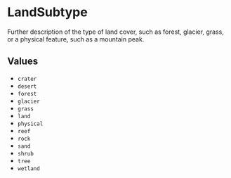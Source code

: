 # LandSubtype

Further description of the type of land cover, such as forest, glacier, grass, or
a physical feature, such as a mountain peak.

## Values

- `crater`
- `desert`
- `forest`
- `glacier`
- `grass`
- `land`
- `physical`
- `reef`
- `rock`
- `sand`
- `shrub`
- `tree`
- `wetland`
